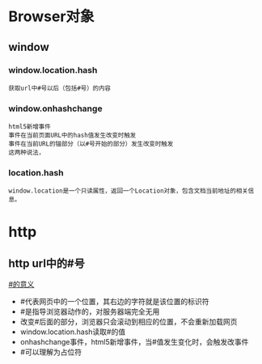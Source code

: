 # Browser对象
## window
### window.location.hash
	获取url中#号以后（包括#号）的内容


### window.onhashchange
	html5新增事件
	事件在当前页面URL中的hash值发生改变时触发  
	事件在当前URL的锚部分（以#号开始的部分）发生改变时触发
	这两种说法，
### location.hash
	window.location是一个只读属性，返回一个Location对象，包含文档当前地址的相关信息。



# http
## http url中的#号
[#的意义](http://www.ruanyifeng.com/blog/2011/03/url_hash.html)  

*	#代表网页中的一个位置，其右边的字符就是该位置的标识符
*	#是指导浏览器动作的，对服务器端完全无用
*	改变#后面的部分，浏览器只会滚动到相应的位置，不会重新加载网页
*	window.location.hash读取#的值
*	onhashchange事件，html5新增事件，当#值发生变化时，会触发改事件
*	#可以理解为占位符
